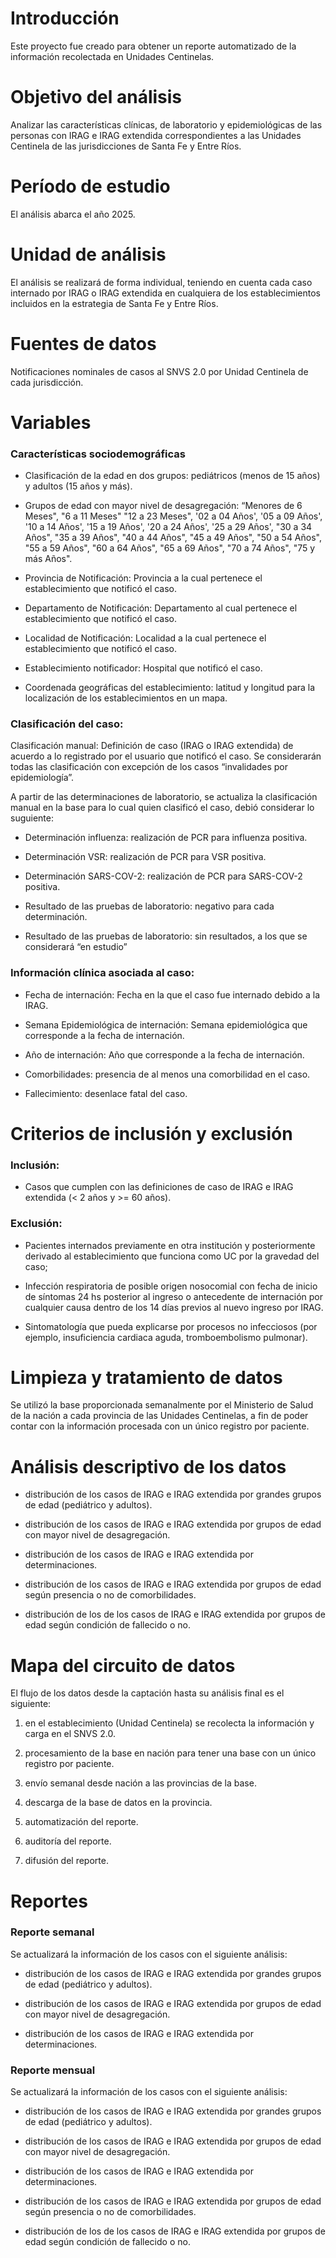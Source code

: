 # Introducción

Este proyecto fue creado para obtener un reporte automatizado de la información recolectada en Unidades Centinelas.

# Objetivo del análisis

Analizar las características clínicas, de laboratorio y epidemiológicas de las personas con IRAG e IRAG extendida correspondientes a las Unidades Centinela de las jurisdicciones de Santa Fe y Entre Ríos.

# Período de estudio

El análisis abarca el año 2025.

# Unidad de análisis

El análisis se realizará de forma individual, teniendo en cuenta cada caso internado por IRAG o IRAG extendida en cualquiera de los establecimientos incluidos en la estrategia de Santa Fe y Entre Ríos.

# Fuentes de datos

Notificaciones nominales de casos al SNVS 2.0 por Unidad Centinela de cada jurisdicción.

# Variables

### Características sociodemográficas

-   Clasificación de la edad en dos grupos: pediátricos (menos de 15 años) y adultos (15 años y más).

-   Grupos de edad con mayor nivel de desagregación: “Menores de 6 Meses", "6 a 11 Meses" "12 a 23 Meses", '02 a 04 Años', '05 a 09 Años', '10 a 14 Años', '15 a 19 Años', '20 a 24 Años', '25 a 29 Años', "30 a 34 Años", "35 a 39 Años", "40 a 44 Años", "45 a 49 Años", "50 a 54 Años", "55 a 59 Años", "60 a 64 Años", "65 a 69 Años", "70 a 74 Años", "75 y más Años".

-   Provincia de Notificación: Provincia a la cual pertenece el establecimiento que notificó el caso.

-   Departamento de Notificación: Departamento al cual pertenece el establecimiento que notificó el caso.

-   Localidad de Notificación: Localidad a la cual pertenece el establecimiento que notificó el caso.

-   Establecimiento notificador: Hospital que notificó el caso.

-   Coordenada geográficas del establecimiento: latitud y longitud para la localización de los establecimientos en un mapa.

### Clasificación del caso:

Clasificación manual: Definición de caso (IRAG o IRAG extendida) de acuerdo a lo registrado por el usuario que notificó el caso. Se considerarán todas las clasificación con excepción de los casos “invalidades por epidemiología”.

A partir de las determinaciones de laboratorio, se actualiza la clasificación manual en la base para lo cual quien clasificó el caso, debió considerar lo suguiente:

-   Determinación influenza: realización de PCR para influenza positiva.

-   Determinación VSR: realización de PCR para VSR positiva.

-   Determinación SARS-COV-2: realización de PCR para SARS-COV-2 positiva.

-   Resultado de las pruebas de laboratorio: negativo para cada determinación.

-   Resultado de las pruebas de laboratorio: sin resultados, a los que se considerará “en estudio”

### Información clínica asociada al caso:

-   Fecha de internación: Fecha en la que el caso fue internado debido a la IRAG.

-   Semana Epidemiológica de internación: Semana epidemiológica que corresponde a la fecha de internación.

-   Año de internación: Año que corresponde a la fecha de internación.

-   Comorbilidades: presencia de al menos una comorbilidad en el caso.

-   Fallecimiento: desenlace fatal del caso.

# Criterios de inclusión y exclusión

### Inclusión:

-   Casos que cumplen con las definiciones de caso de IRAG e IRAG extendida (\< 2 años y \>= 60 años).

### Exclusión:

-   Pacientes internados previamente en otra institución y posteriormente derivado al establecimiento que funciona como UC por la gravedad del caso;

-   Infección respiratoria de posible origen nosocomial con fecha de inicio de síntomas 24 hs posterior al ingreso o antecedente de internación por cualquier causa dentro de los 14 días previos al nuevo ingreso por IRAG.

-   Sintomatología que pueda explicarse por procesos no infecciosos (por ejemplo, insuficiencia cardiaca aguda, tromboembolismo pulmonar).

# Limpieza y tratamiento de datos

Se utilizó la base proporcionada semanalmente por el Ministerio de Salud de la nación a cada provincia de las Unidades Centinelas, a fin de poder contar con la información procesada con un único registro por paciente.

# Análisis descriptivo de los datos

-   distribución de los casos de IRAG e IRAG extendida por grandes grupos de edad (pediátrico y adultos).

-   distribución de los casos de IRAG e IRAG extendida por grupos de edad con mayor nivel de desagregación.

-   distribución de los casos de IRAG e IRAG extendida por determinaciones.

-   distribución de los casos de IRAG e IRAG extendida por grupos de edad según presencia o no de comorbilidades.

-   distribución de los de los casos de IRAG e IRAG extendida por grupos de edad según condición de fallecido o no.

# Mapa del circuito de datos

El flujo de los datos desde la captación hasta su análisis final es el siguiente:

1)  en el establecimiento (Unidad Centinela) se recolecta la información y carga en el SNVS 2.0.

2)  procesamiento de la base en nación para tener una base con un único registro por paciente.

3)  envío semanal desde nación a las provincias de la base.

4)  descarga de la base de datos en la provincia.

5)  automatización del reporte.

6)  auditoría del reporte.

7)  difusión del reporte.

# Reportes

### Reporte semanal

Se actualizará la información de los casos con el siguiente análisis:

-   distribución de los casos de IRAG e IRAG extendida por grandes grupos de edad (pediátrico y adultos).

-   distribución de los casos de IRAG e IRAG extendida por grupos de edad con mayor nivel de desagregación.

-   distribución de los casos de IRAG e IRAG extendida por determinaciones.

### Reporte mensual

Se actualizará la información de los casos con el siguiente análisis:

-   distribución de los casos de IRAG e IRAG extendida por grandes grupos de edad (pediátrico y adultos).

-   distribución de los casos de IRAG e IRAG extendida por grupos de edad con mayor nivel de desagregación.

-   distribución de los casos de IRAG e IRAG extendida por determinaciones.

-   distribución de los casos de IRAG e IRAG extendida por grupos de edad según presencia o no de comorbilidades.

-   distribución de los de los casos de IRAG e IRAG extendida por grupos de edad según condición de fallecido o no.
